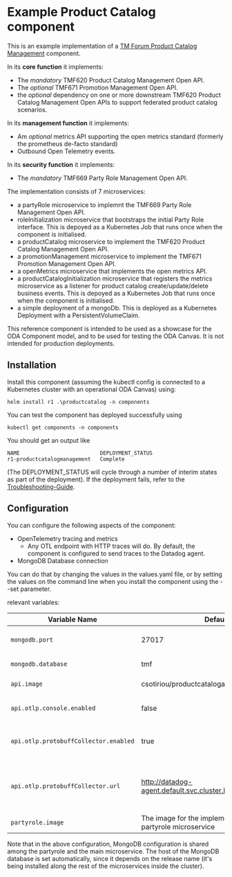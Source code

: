# Example Product Catalog component

This is an example implementation of a [TM Forum Product Catalog Management](https://www.tmforum.org/oda/directory/components-map/core-commerce-management/TMFC001) component.


In its **core function** it implements:
* The *mandatory* TMF620 Product Catalog Management Open API. 
* The *optional* TMF671 Promotion Management Open API.
* the *optional* dependency on one or more downstream TMF620 Product Catalog Management Open APIs to support federated product catalog scenarios.

In its **management function** it implements:
* Am *optional* metrics API supporting the open metrics standard (formerly the prometheus de-facto standard)
* Outbound Open Telemetry events.

In its **security function** it implements:
* The *mandatory* TMF669 Party Role Management Open API.


The implementation consists of 7 microservices:
* a partyRole microservice to implemnt the TMF669 Party Role Management Open API.
* roleInitialization microservice that bootstraps the initial Party Role interface. This is depoyed as a Kubernetes Job that runs once when the component is initialised.
* a productCatalog microservice to implement the TMF620 Product Catalog Management Open API.
* a promotionManagement microservice to implement the TMF671 Promotion Management Open API.
* a openMetrics microservice that implements the open metrics API.
* a productCatalogInitialization microservice that registers the metrics microservice as a listener for product catalog create/update/delete business events.  This is depoyed as a Kubernetes Job that runs once when the component is initialised.
* a simple deployment of a mongoDb. This is deployed as a Kubernetes Deployment with a PersistentVolumeClaim.


This reference component is intended to be used as a showcase for the ODA Component model, and to be used for testing the ODA Canvas. It is not intended for production deployments.


## Installation

Install this component (assuming the kubectl config is connected to a Kubernetes cluster with an operational ODA Canvas) using:
```
helm install r1 .\productcatalog -n components
```

You can test the component has deployed successfully using
```
kubectl get components -n components
```

You should get an output like 
```
NAME                          DEPLOYMENT_STATUS
r1-productcatalogmanagement   Complete
```

(The DEPLOYMENT_STATUS will cycle through a number of interim states as part of the deployment). 
If the deployment fails, refer to the [Troubleshooting-Guide](https://github.com/tmforum-oda/oda-ca-docs/tree/master/Troubleshooting-Guide).

 
## Configuration
You can configure the following aspects of the component:
- OpenTelemetry tracing and metrics
  - Any OTL endpoint with HTTP traces will do. By default, the component is configured to send traces to the Datadog agent.
- MongoDB Database connection

You can do that  by changing the values in the values.yaml file, or by setting the values on the command line when you install the component using the --set parameter.

relevant variables:

| Variable Name    	                           | Default                          	                               | Explanation                                                                                	                                                                                                  |
|----------------------------------------------|------------------------------------------------------------------|-----------------------------------------------------------------------------------------------------------------------------------------------------------------------------------------------|
| `mongodb.port`     	                         | 27017                            	                               | the port to connect to the mongodb instance the Host will be derived from the Release name 	                                                                                                  |
| `mongodb.database` 	                           | tmf                              	                               | the database name to connect to the mongodb instance                                       	                                                                                                  |
| `api.image`        	                           | csotiriou/productcatalogapi:0.10 	                               | The image for the implementation of the main api microservice                              	                                                                                                  |
| `api.otlp.console.enabled`        	            | false 	                                                          | Whether OpenTelemetry traces will be recorded in the console instead of being sent to the collector                              	                                                            |
| `api.otlp.protobuffCollector.enabled`        	 | true 	                                                           | Whether OpenTelemetry traces will be recorded in the OTL Collector instead of the console. Does not work if `api.otlp.console.enabled` is `true`                                              |
| `api.otlp.protobuffCollector.url`        	     | http://datadog-agent.default.svc.cluster.local:4318/v1/traces 	  | The host of the OTL Collector. Only used if `api.otlp.protobuffCollector.enabled` is `true`. By default it's set to the url of the collector. However, any OTL collector endpoint will suffice |
| `partyrole.image`        	                     | The image for the implementation of the partyrole microservice 	 | |

Note that in the above configuration, MongoDB configuration is shared among the partyrole and the main microservice. The host of the MongoDB database is set automatically, since it depends on the release name (it's being installed along the rest of the microservices inside the cluster).
